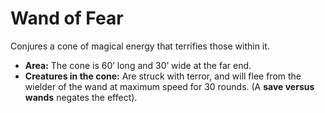 # Wand of Fear

Conjures a cone of magical energy that terrifies those within it.

- **Area:** The cone is 60’ long and 30’ wide at the far end.
- **Creatures in the cone:** Are struck with terror, and will flee from the wielder of the wand at maximum speed for 30 rounds. (A **save versus wands** negates the effect).